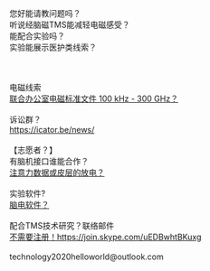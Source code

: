 <br>
<br>
<br>
您好能请教问题吗？<br>
听说经脑磁TMS能减轻电磁感受？<br>
能配合实验吗？<br>
实验能展示医护类线索？<br>
<br>
<br>
<br>
电磁线索<br>
<a href="https://www.icnirp.org/en/frequencies/radiofrequency/index.html">联合办公室电磁标准文件 100 kHz - 300 GHz？</a><br>
<br>
诉讼群？<br>
<a href="https://icator.be/news/">https://icator.be/news/</a><br>
<br>
【志愿者？】<br>
有脑机接口谁能合作？<br>
<a href="https://store.neurosky.com/products/copy-of-eeg-meditation">注意力数据或皮层的放电？</a><br>
<br>
实验软件?<br>
<a href="http://www.neurosky.com.cn/products-markets/eeg-biosensors/hardware/">脑电软件？</a><br>
<br>
配合TMS技术研究？联络邮件<br>
<a href="https://join.skype.com/uEDBwhtBKuxg">不需要注册！https://join.skype.com/uEDBwhtBKuxg</a><br>
<br>
technology2020helloworld@outlook.com<br>
<br>
<br>
<br>
<br>

